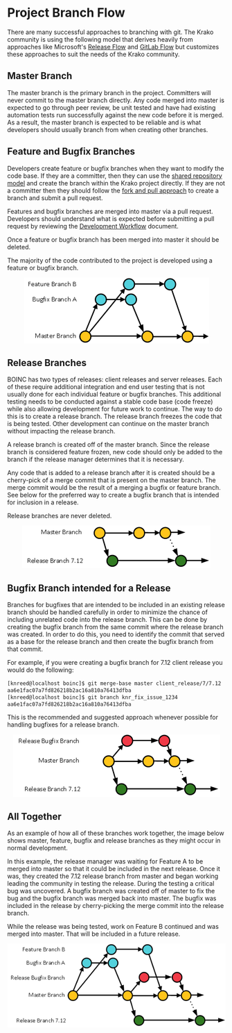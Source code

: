 
# Project Branch Flow
There are many successful approaches to branching with git.  The Krako community is using the following model that derives heavily from approaches like Microsoft's [Release Flow](https://docs.microsoft.com/en-us/azure/devops/devops-at-microsoft/release-flow) and [GitLab Flow](https://docs.gitlab.com/ee/workflow/gitlab_flow.html) but customizes these approaches to suit the needs of the Krako community. 

## Master Branch
The master branch is the primary branch in the project.  Committers will never commit to the master branch directly.  Any code merged into master is expected to go through peer review, be unit tested and have had existing automation tests run successfully against the new code before it is merged.  As a result, the master branch is expected to be reliable and is what developers should usually branch from when creating other branches.  

## Feature and Bugfix Branches
Developers create feature or bugfix branches when they want to modify the code base.  If they are a committer, then they can use the [shared repository model](https://gist.github.com/seshness/3943237) and create the branch within the Krako project directly.  If they are not a committer then they should follow the [fork and pull approach](https://gist.github.com/Chaser324/ce0505fbed06b947d962) to create a branch and submit a pull request.

Features and bugfix branches are merged into master via a pull request.  Developers should understand what is expected before submitting a pull request by reviewing the [Development Workflow](Development_Workflow.md) document.  

Once a feature or bugfix branch has been merged into master it should be deleted.

The majority of the code contributed to the project is developed using a feature or bugfix branch.

<p align="center">
<img src="images/FeatureBranch.png" alt="Diagram of Feature and Normal Bugfix Branches"/>
</p>

## Release Branches
BOINC has two types of releases: client releases and server releases.  Each of these require additional integration and end user testing that is not usually done for each individual feature or bugfix branches.  This additional testing needs to be conducted against a stable code base (code freeze) while also allowing development for future work to continue.  The way to do this is to create a release branch.  The release branch freezes the code that is being tested.  Other development can continue on the master branch without impacting the release branch.

A release branch is created off of the master branch.  Since the release branch is considered feature frozen, new code should only be added to the branch if the release manager determines that it is necessary.  

Any code that is added to a release branch after it is created should be a cherry-pick of a merge commit that is present on the master branch.  The merge commit would be the result of a merging a bugfix or feature branch.  See below for the preferred way to create a bugfix branch that is intended for inclusion in a release.

Release branches are never deleted.

<p align="center">
<img src="images/ReleaseBranch.png" alt="Diagram of a Release Branch"/>
</p>

## Bugfix Branch intended for a Release
Branches for bugfixes that are intended to be included in an existing release branch should be handled carefully in order to minimize the chance of including unrelated code into the release branch.  This can be done by creating the bugfix branch from the same commit where the release branch was created.  In order to do this, you need to identify the commit that served as a base for the release branch and then create the bugfix branch from that commit.

For example, if you were creating a bugfix branch for 7.12 client release you would do the following:
```
[knreed@localhost boinc]$ git merge-base master client_release/7/7.12
aa6e1fac07a7fd826218b2ac16a810a76413dfba
[knreed@localhost boinc]$ git branch knr_fix_issue_1234 aa6e1fac07a7fd826218b2ac16a810a76413dfba
```

This is the recommended and suggested approach whenever possible for handling bugfixes for a release branch.

<p align="center">
<img src="images/BugfixBranch.png" alt="Diagram of a Bugfix Branch intended for a Release"/>
</p>

## All Together
As an example of how all of these branches work together, the image below shows master, feature, bugfix and release branches as they might occur in normal development.  

In this example, the release manager was waiting for Feature A to be merged into master so that it could be included in the next release.  Once it was, they created the 7.12 release branch from master and began working leading the community in testing the release.  During the testing a critical bug was uncovered.  A bugfix branch was created off of master to fix the bug and the bugfix branch was merged back into master.  The bugfix was included in the release by cherry-picking the merge commit into the release branch.

While the release was being tested, work on Feature B continued and was merged into master.  That will be included in a future release.

<p align="center">
<img src="images/AllBranches.png" alt="Diagram of a multiple branches"/>
</p>
